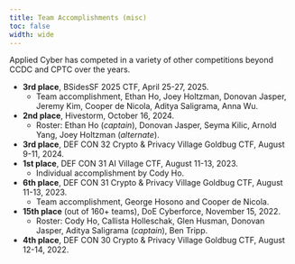 ```yaml
---
title: Team Accomplishments (misc)
toc: false
width: wide
---
```


Applied Cyber has competed in a variety of other competitions beyond CCDC and CPTC over the years.

* **3rd place**, BSidesSF 2025 CTF, April 25-27, 2025.
    - Team accomplishment, Ethan Ho, Joey Holtzman, Donovan Jasper, Jeremy Kim, Cooper de Nicola, Aditya Saligrama, Anna Wu.
* **2nd place**, Hivestorm, October 16, 2024.
    - Roster: Ethan Ho (*captain*), Donovan Jasper, Seyma Kilic, Arnold Yang, Joey Holtzman (*alternate*).
* **3rd place**, DEF CON 32 Crypto & Privacy Village Goldbug CTF, August 9-11, 2024.
* **1st place**, DEF CON 31 AI Village CTF, August 11-13, 2023.
    - Individual accomplishment by Cody Ho.
* **6th place**, DEF CON 31 Crypto & Privacy Village Goldbug CTF, August 11-13, 2023.
    - Team accomplishment, George Hosono and Cooper de Nicola.
* **15th place** (out of 160+ teams), DoE Cyberforce, November 15, 2022.
    - Roster: Cody Ho, Callista Holleschak, Glen Husman, Donovan Jasper, Aditya Saligrama (*captain*), Ben Tripp.
* **4th place**, DEF CON 30 Crypto & Privacy Village Goldbug CTF, August 12-14, 2022.